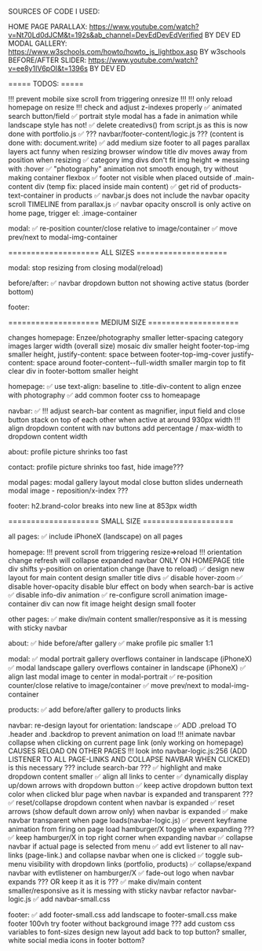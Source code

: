 SOURCES OF CODE I USED:

HOME PAGE PARALLAX: https://www.youtube.com/watch?v=Nt70Ld0dJCM&t=192s&ab_channel=DevEdDevEdVerified BY DEV ED
MODAL GALLERY: https://www.w3schools.com/howto/howto_js_lightbox.asp BY w3schools
BEFORE/AFTER SLIDER: https://www.youtube.com/watch?v=ee8y1IV6pOI&t=1396s BY DEV ED

===== TODOS: =====

!!! prevent mobile sixe scroll from triggering onresize !!!
!!! only reload homepage on resize !!!
check and adjust z-indexes properly
✅  animated search button/field
✅  portrait style modal has a fade in animation while landscape style has not!
✅  delete createdivs() from script.js as this is now done with portfolio.js
✅  ??? navbar/footer-content/logic.js ??? (content is done with: document.write)
✅  add medium size footer to all pages
parallax layers act funny when resizing browser window
title div moves away from position when resizing
✅  category img divs don't fit img height => messing with :hover
✅  "photography" animation not smooth enough, try without making container flexbox
✅  footer not visible when placed outside of .main-content div (temp fix: placed inside main content)
✅  get rid of products-text-container in products
✅  navbar.js does not include the navbar opacity scroll TIMELINE from parallax.js
✅  navbar opacity onscroll is only active on home page, trigger el: .image-container

modal:
    ✅  re-position counter/close relative to image/container
    ✅  move prev/next to modal-img-container 


==================== ALL SIZES ====================

modal:
    stop resizing from closing modal(reload)

before/after:
    ✅  navbar dropdown button not showing active status (border bottom)

footer:



==================== MEDIUM SIZE ====================



changes
    homepage:
        Enzee/photography smaller letter-spacing
        category images larger width (overall size)
        mosaic div smaller height
        footer-top-img smaller height, justify-content: space between
        footer-top-img-cover justify-content: space around
        footer-content--full-width smaller margin top to fit clear div in
        footer-bottom smaller height
    

homepage:
    ✅  use text-align: baseline to .title-div-content to align enzee with photography
    ✅  add common footer css to homeapage


navbar:
    ✅  !!! adjust search-bar content as magnifier, input field and close button stack on top of each other when active at around 930px width !!!
    align dropdown content with nav buttons
    add  percentage / max-width to dropdown content width

about:
    profile picture shrinks too fast

contact:
    profile picture shrinks too fast, hide image???

modal pages:
    modal gallery layout
    modal close button slides underneath modal image - reposition/x-index ???


footer:
    h2.brand-color breaks into new line at 853px width

==================== SMALL SIZE ====================

all pages: 
    ✅  include iPhoneX (landscape) on all pages

homepage:
    !!! prevent scroll from triggering resize=>reload !!!
    orientation change refresh will collapse expanded navbar ONLY ON HOMEPAGE 
    title div shifts y-position on orientation change (have to reload)
    ✅  design new layout for main content
    design smaller title divs
    ✅  disable hover-zoom
    ✅  disable hover-opacity
    disable blur effect on body when search-bar is active
    ✅  disable info-div animation
    ✅  re-configure scroll animation
    image-container div can now fit image height
    design small footer

other pages:
    ✅ make div/main content smaller/responsive as it is messing with sticky navbar

about:
    ✅  hide before/after gallery 
    ✅  make profile pic smaller 1:1 

modal:
    ✅  modal portrait gallery overflows container in landscape (iPhoneX)
    ✅  modal landscape gallery overflows container in landscape (iPhoneX)
    ✅  align last modal image to center in modal-portrait
    ✅  re-position counter/close relative to image/container
    ✅  move prev/next to modal-img-container 

products:
    ✅ add before/after gallery to products links

navbar:
    re-design layout for orientation: landscape
    ✅  ADD .preload TO .header and .backdrop to prevent animation on load
    !!! animate navbar collapse when clicking on current page link (only working on homepage) CAUSES RELOAD ON OTHER PAGES !!!
    look into navbar-logic.js:256 (ADD LISTENER TO ALL PAGE-LINKS AND COLLAPSE NAVBAR WHEN CLICKED) is this necessary ???
    include search-bar ???
    ✅  highlight and make dropdown content smaller
    ✅  align all links to center
    ✅  dynamically display up/down arrows with dropdown button
    ✅  keep active dropdown button text color when clicked
    blur page when navbar is expanded and transparent ???
    ✅  reset/collapse dropdown content when navbar is expanded
    ✅  reset arrows (show default down arrow only) when navbar is expanded
    ✅  make navbar transparent when page loads(navbar-logic.js)
    ✅  prevent keyframe animation from firing on page load
    hamburger/X toggle when expanding ???
    ✅  keep hamburger/X in top right corner when expanding navbar
    ✅  collapse navbar if actual page is selected from menu
    ✅  add evt listener to all nav-links (page-link.) and collapse navbar when one is clicked
    ✅ toggle sub-menu visibility with dropdown links (portfolio, products)
    ✅  collapse/expand navbar with evtlistener on hamburger/X
    ✅  fade-out logo when navbar expands ??? OR keep it as it is ???
    ✅  make div/main content smaller/responsive as it is messing with sticky navbar
    refactor navbar-logic.js
    ✅  add navbar-small.css

footer:
    ✅  add footer-small.css
    add landscape to footer-small.css
    make footer 100vh
    try footer without background image ???
    add custom css variables to font-sizes
    design new layout
    add back to top button?
    smaller, white social media icons in footer bottom?
